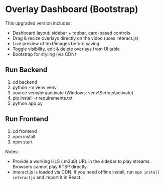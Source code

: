 # Overlay Dashboard (Bootstrap)

This upgraded version includes:
- Dashboard layout: sidebar + topbar, card-based controls
- Drag & resize overlays directly on the video (uses interact.js)
- Live preview of text/images before saving
- Toggle visibility, edit & delete overlays from UI table
- Bootstrap for styling (via CDN)

## Run Backend
1. cd backend
2. python -m venv venv
3. source venv/bin/activate   (Windows: venv\Scripts\activate)
4. pip install -r requirements.txt
5. python app.py

## Run Frontend
1. cd frontend
2. npm install
3. npm start

Notes:
- Provide a working HLS (.m3u8) URL in the sidebar to play streams. Browsers cannot play RTSP directly.
- interact.js is loaded via CDN. If you need offline install, run `npm install interactjs` and import it in React.